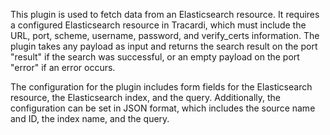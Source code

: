 This plugin is used to fetch data from an Elasticsearch resource. It requires a configured Elasticsearch resource in Tracardi, which must include the URL, port, scheme, username, password, and verify_certs information. The plugin takes any payload as input and returns the search result on the port "result" if the search was successful, or an empty payload on the port "error" if an error occurs. 

The configuration for the plugin includes form fields for the Elasticsearch resource, the Elasticsearch index, and the query. Additionally, the configuration can be set in JSON format, which includes the source name and ID, the index name, and the query.